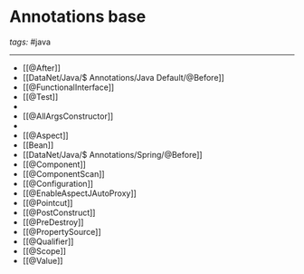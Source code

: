 # Annotations base
*tags:* #java 

---

- [[@After]]
- [[DataNet/Java/$ Annotations/Java Default/@Before]]
- [[@FunctionalInterface]]
- [[@Test]]
- 
- [[@AllArgsConstructor]]
- 
- [[@Aspect]]
- [[Bean]]
- [[DataNet/Java/$ Annotations/Spring/@Before]]
- [[@Component]]
- [[@ComponentScan]]
- [[@Configuration]]
- [[@EnableAspectJAutoProxy]]
- [[@Pointcut]]
- [[@PostConstruct]]
- [[@PreDestroy]]
- [[@PropertySource]]
- [[@Qualifier]]
- [[@Scope]]
- [[@Value]]